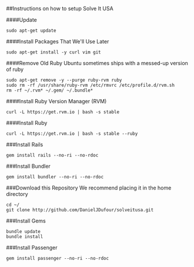 ##Instructions on how to setup Solve It USA

####Update
```
sudo apt-get update
```


####Install Packages That We'll Use Later
```
sudo apt-get install -y curl vim git
```

####Remove Old Ruby
Ubuntu sometimes ships with a messed-up version of ruby
```
sudo apt-get remove -y --purge ruby-rvm ruby
sudo rm -rf /usr/share/ruby-rvm /etc/rmvrc /etc/profile.d/rvm.sh
rm -rf ~/.rvm* ~/.gem/ ~/.bundle*
```

####Install Ruby Version Manager (RVM)
```
curl -L https://get.rvm.io | bash -s stable
```

####Install Ruby
```
curl -L https://get.rvm.io | bash -s stable --ruby
```

###Install Rails
```
gem install rails --no-ri --no-rdoc
```

###Install Bundler
```
gem install bundler --no-ri --no-rdoc
```

###Download this Repository
We recommend placing it in the home directory
```
cd ~/
git clone http://github.com/DanielJDufour/solveitusa.git
```

###Install Gems
```
bundle update
bundle install
```

###Install Passenger
```
gem install passenger --no-ri --no-rdoc
```

